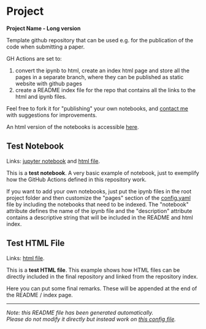 
# Project

**Project Name - Long version**

Template github repository that can be used e.g. for the publication of the code when submitting a paper. 

GH Actions are set to:

1. convert the ipynb to html, create an index html page and store all the pages in a separate branch, where they can be published as static website with github pages
2. create a README index file for the repo that contains all the links to the html and ipynb files.

Feel free to fork it for "publishing" your own notebooks, and [contact me](mailto:matteo.bonfanti@fht.org) with suggestions for improvements.


An html version of the notebooks is accessible [here](https://matbonfanti.github.io/project-template/).




## Test Notebook

Links: [jupyter notebook](prova.ipynb) and [html file](https://matbonfanti.github.io/project-template/prova.html).

This is a **test notebook**. A very basic example of notebook, just to exemplify how the
GitHub Actions defined in this repository work.

If you want to add your own notebooks, just put the ipynb files in the root project folder and then
customize the "pages" section of the [config.yaml](https://github.com/matbonfanti/project-template/blob/main/resources/config.yaml)
file by including the notebooks that need to be indexed. The "notebook" attribute defines the name
of the ipynb file and the "description" attribute contains a descriptive string that will be
included in the README and html index.




## Test HTML File

Links: [html file](https://matbonfanti.github.io/project-template/prova2.html).

This is a **test HTML file**. This example shows how HTML files can be directly included in the 
final repository and linked from the repository index.



Here you can put some final remarks.
These will be appended at the end of the README / index page.


---
*Note: this README file has been generated automatically.* <br>
*Please do not modify it directly but instead work on [this config file](resources/config.yaml).*



